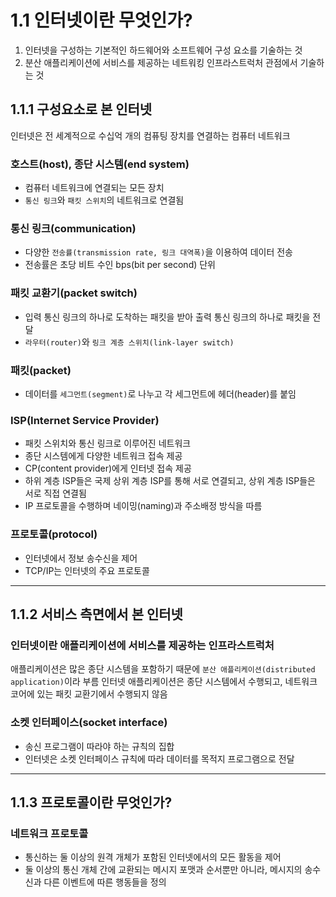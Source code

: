 # 1.1 인터넷이란 무엇인가?
1. 인터넷을 구성하는 기본적인 하드웨어와 소프트웨어 구성 요소를 기술하는 것
2. 분산 애플리케이션에 서비스를 제공하는 네트워킹 인프라스트럭처 관점에서 기술하는 것

## 1.1.1 구성요소로 본 인터넷
인터넷은 전 세계적으로 수십억 개의 컴퓨팅 장치를 연결하는 컴퓨터 네트워크

### 호스트(host), 종단 시스템(end system)
- 컴퓨터 네트워크에 연결되는 모든 장치
- `통신 링크`와 `패킷 스위치`의 네트워크로 연결됨

### 통신 링크(communication)
- 다양한 `전송률(transmission rate, 링크 대역폭)`을 이용하여 데이터 전송
- 전송률은 초당 비트 수인 bps(bit per second) 단위

### 패킷 교환기(packet switch)
- 입력 통신 링크의 하나로 도착하는 패킷을 받아 출력 통신 링크의 하나로 패킷을 전달
- `라우터(router)`와 `링크 계층 스위치(link-layer switch)`

### 패킷(packet)
- 데이터를 `세그먼트(segment)`로 나누고 각 세그먼트에 헤더(header)를 붙임

### ISP(Internet Service Provider)
- 패킷 스위치와 통신 링크로 이루어진 네트워크
- 종단 시스템에게 다양한 네트워크 접속 제공
- CP(content provider)에게 인터넷 접속 제공
- 하위 계층 ISP들은 국제 상위 계층 ISP를 통해 서로 연결되고, 상위 계층 ISP들은 서로 직접 연결됨
- IP 프로토콜을 수행하며 네이밍(naming)과 주소배정 방식을 따름

### 프로토콜(protocol)
- 인터넷에서 정보 송수신을 제어
- TCP/IP는 인터넷의 주요 프로토콜

---
## 1.1.2 서비스 측면에서 본 인터넷
### 인터넷이란 애플리케이션에 서비스를 제공하는 인프라스트럭처
애플리케이션은 많은 종단 시스템을 포함하기 때문에 `분산 애플리케이션(distributed application)`이라 부름
인터넷 애플리케이션은 종단 시스템에서 수행되고, 네트워크 코어에 있는 패킷 교환기에서 수행되지 않음

### 소켓 인터페이스(socket interface)
- 송신 프로그램이 따라야 하는 규칙의 집합
- 인터넷은 소켓 인터페이스 규칙에 따라 데이터를 목적지 프로그램으로 전달

---
## 1.1.3 프로토콜이란 무엇인가?
### 네트워크 프로토콜
- 통신하는 둘 이상의 원격 개체가 포함된 인터넷에서의 모든 활동을 제어
- 둘 이상의 통신 개체 간에 교환되는 메시지 포맷과 순서뿐만 아니라, 메시지의 송수신과 다른 이벤트에 따른 행동들을 정의
